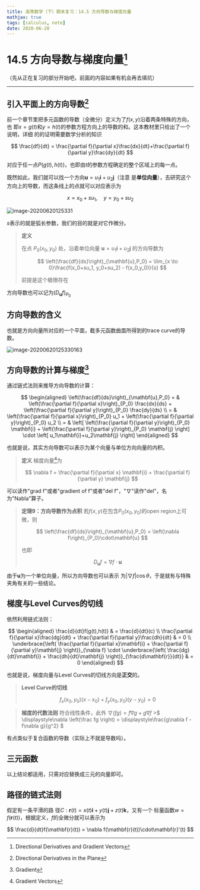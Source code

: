 ```yaml
---
title: 高等数学（下）期末复习：14.5 方向导数与梯度向量
mathjax: true
tags: [calculus, note]
date: 2020-06-20
---
```


<!-- markdownlint-disable single-h1 -->

# 14.5 方向导数与梯度向量[^1]

（先从正在复习的部分开始吧，前面的内容如果有机会再去填坑）

---

## 引入平面上的方向导数[^2]

前一个章节里把多元函数的导数（全微分）定义为了$f(x,y)$沿着两条特殊的方向，也
即$x=g(t)$和$y=h(t)$的参数方程方向上的导数的和。这本教材里只给出了一个说明，详细
的的证明需要数学分析的知识

$$
\frac{df}{dt} =
\frac{\partial f}{\partial x}\frac{dx}{dt}+\frac{\partial f}{\partial y}\frac{dy}{dt}
$$

对应于任一点$P(g(t),h(t))$，也即由$t$的参数方程确定的整个区域上的每一点。

既然如此，我们就可以找一个方向$\mathbf{u}=u_1\mathbf{i}+u_2\mathbf{j}$（注意
是**单位向量**），去研究这个方向上的导数，而这条线上的点就可以对应表示为

$$x=x_0+su_1,\quad y=y_0+su_2$$

<!--more-->

![image-20200620125331](https://gitee.com/SamuelHuang2019/figure-bed/raw/master/img/20200620125015_Figure14.27.png)

$s$表示的就是弧长参数，我们的目的就是对它作微分。

> **定义**
>
> 在点 $P_0(x_0, y_0)$ 处，沿着单位向量 $\mathbf{u}=u_1\mathbf{i}+u_2\mathbf{j}$
> 的方向导数为
>
> $$
> \left(\frac{df}{ds}\right)_{\mathbf{u},P_0} =
> \lim_{x \to 0}\frac{f(x_0+su_1, y_0+su_2) -
> f(x_0,y_0)}{s}
> $$
>
> 前提是这个极限存在

方向导数也可以记为$(D_\mathbf{u} f)_{P_0}$

## 方向导数的含义

也就是方向向量所对应的一个平面，截多元函数曲面所得到的trace curve的导数。

![image-20200620125330163](https://gitee.com/SamuelHuang2019/figure-bed/raw/master/img/20200620125331_Figure14.28.png)

## 方向导数的计算与梯度[^3]

通过链式法则来推导方向导数的计算：

$$
\begin{aligned}
    \left(\frac{df}{ds}\right)_{\mathbf{u},P_0} = &
    \left(\frac{\partial f}{\partial x}\right)_{P_0} \frac{dx}{ds} +
    \left(\frac{\partial f}{\partial y}\right)_{P_0} \frac{dy}{ds} \\ = &
    \left(\frac{\partial f}{\partial x}\right)_{P_0} u_1 +
    \left(\frac{\partial f}{\partial y}\right)_{P_0} u_2 \\ = &
    \left[
        \left(\frac{\partial f}{\partial y}\right)_{P_0} \mathbf{i} +
        \left(\frac{\partial f}{\partial y}\right)_{P_0} \mathbf{j}
    \right] \cdot
    \left[
        u_1\mathbf{i}+u_2\mathbf{j}
    \right]
\end{aligned}
$$

也就是说，其实方向导数可以表示为某个向量与单位方向向量的内积。

> **定义** 梯度向量[^4]为
>
> $$
> \nabla f =
> \frac{\partial f}{\partial x} \mathbf{i} +
> \frac{\partial f}{\partial y} \mathbf{j}
> $$

可以读作"grad f"或者"gradient of f"或者"del f"，"$\nabla$"读作"del"，名
为"Nabla"算子。

> **定理9：方向导数作为点积** 若$f(x,y)$在包含$P_0(x_0,y_0)$的open region上可
> 微，则
>
> $$
> \left(\frac{df}{ds}\right)_{\mathbf{u},P_0} =
> \left(\nabla f\right)_{P_0}\cdot\mathbf{u}
> $$
>
> 也即
>
> $$
> D_{\mathbf{u}}f = \nabla f \cdot \mathbf{u}
> $$

由于$\mathbf{u}$为一个单位向量，所以方向导数也可以表示
为$|\nabla f|\cos \theta$，于是就有与特殊夹角有关的一些结论。

## 梯度与Level Curves的切线

依然利用链式法则：

$$
\begin{aligned}
    \frac{d}{dt}f(g(t),h(t)) & = \frac{d}{dt}(c) \\
    \frac{\partial f}{\partial x}\frac{dg}{dt} +
    \frac{\partial f}{\partial y}\frac{dh}{dt} & = 0 \\
    \underbrace{\left(
        \frac{\partial f}{\partial x}\mathbf{i} +
        \frac{\partial f}{\partial y}\mathbf{j}
    \right)}_{\nabla f} \cdot
    \underbrace{\left(
        \frac{dg}{dt}\mathbf{i} +
        \frac{dh}{dt}\mathbf{j}
    \right)}_{\frac{d\mathbf{r}}{dt}} & = 0
\end{aligned}
$$

也就是说，梯度向量与Level Curves的切线方向是**正交**的。

<!-- markdownlint-disable-file no-blanks-blockquote -->

> **Level Curve的切线**
>
> $$
> f_x(x_0,y_0)(x-x_0) + f_y(x_0,y_0)(y-y_0) = 0
> $$

> **梯度的代数法则** 符合线性条件，此外
> $\nabla(fg) = f\nabla g + g\nabla f$ >$
>\displaystyle\nabla \left(\frac fg \right) =
>\displaystyle\frac{g\nabla f - f\nabla g}{g^2}
>$

有点类似于复合函数的导数（实际上不就是导数吗）。

## 三元函数

以上结论都适用，只需对应替换成三元的向量即可。

## 路径的链式法则

假定有一条平滑的路
径$C:\mathbf{r}(t) = x(t)\mathbf{i} + y(t)\mathbf{j} + z(t)\mathbf{k}$，又有一个
标量函数$w = f(\mathbf{r}(t))$，根据定义，$f$的全微分就可以表示为

$$
\frac{d}{dt}f(\mathbf{r}(t)) = \nabla f(\mathbf{r}(t))\cdot\mathbf{r}'(t)
$$

[^1]: Directional Derivatives and Gradient Vectors

[^2]: Directional Derivatives in the Plane

[^3]: Gradient

[^4]: Gradient Vectors
